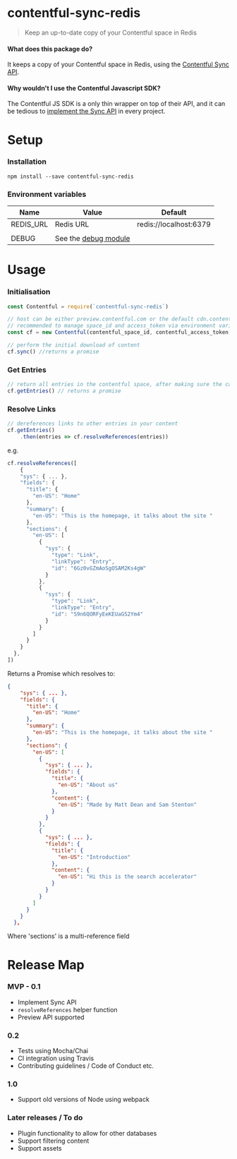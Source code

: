 # contentful-sync-redis

> Keep an up-to-date copy of your Contentful space in Redis

#### What does this package do?

It keeps a copy of your Contentful space in Redis, using the [Contentful Sync API](https://www.contentful.com/developers/docs/concepts/sync/).

#### Why wouldn't I use the Contentful Javascript SDK?

The Contentful JS SDK is a only thin wrapper on top of their API, and it can be tedious to [implement the Sync API](https://www.contentful.com/developers/docs/javascript/tutorials/using-the-sync-api-with-js/) in every project.

# Setup

### Installation

```
npm install --save contentful-sync-redis
```

###  Environment variables

| Name      | Value                                    | Default                |
| --------- | ---------------------------------------- | ---------------------- |
| REDIS_URL | Redis URL                                | redis://localhost:6379 |
|           |                                          |                        |
| DEBUG     | See the [debug module](https://www.npmjs.com/package/debug) |                        |


# Usage

### Initialisation

```javascript
const Contentful = require(`contentful-sync-redis`)

// host can be either preview.contentful.com or the default cdn.contentful.com
// recommended to manage space_id and access_token via environment variables
const cf = new Contentful(contentful_space_id, contentful_access_token[, host])

// perform the initial download of content
cf.sync() //returns a promise
```



### Get Entries

```javascript
// return all entries in the contentful space, after making sure the cache is synced
cf.getEntries() // returns a promise
```



### Resolve Links

```javascript
// dereferences links to other entries in your content
cf.getEntries()
	.then(entries => cf.resolveReferences(entries))
```

e.g.

```javascript
cf.resolveReferences([
    {
    "sys": { ... },
    "fields": {
      "title": {
        "en-US": "Home"
      },
      "summary": {
        "en-US": "This is the homepage, it talks about the site "
      },
      "sections": {
        "en-US": [
          {
            "sys": {
              "type": "Link",
              "linkType": "Entry",
              "id": "6Gz0vGZmAoSgOSAM2Ks4gW"
            }
          },
          {
            "sys": {
              "type": "Link",
              "linkType": "Entry",
              "id": "S9n6QORFyEeKEUaGS2Ym4"
            }
          }
        ]
      }
    }
  },
])
```
Returns a Promise which resolves to:
```JSON    
{
    "sys": { ... },
    "fields": {
      "title": {
        "en-US": "Home"
      },
      "summary": {
        "en-US": "This is the homepage, it talks about the site "
      },
      "sections": {
        "en-US": [
          {
            "sys": { ... },
            "fields": {
              "title": {
                "en-US": "About us"
              },
              "content": {
                "en-US": "Made by Matt Dean and Sam Stenton"
              }
            }
          },
          {
            "sys": { ... },
            "fields": {
              "title": {
                "en-US": "Introduction"
              },
              "content": {
                "en-US": "Hi this is the search accelerator"
              }
            }
          }
        ]
      }
    }
  },
```
Where 'sections' is a multi-reference field



# Release Map

### MVP - 0.1

- Implement Sync API
- `resolveReferences` helper function
- Preview API supported

### 0.2

- Tests using Mocha/Chai
- CI integration using Travis
- Contributing guidelines / Code of Conduct etc.

### 1.0

- Support old versions of Node using webpack

### Later releases / To do

- Plugin functionality to allow for other databases
- Support filtering content
- Support assets
